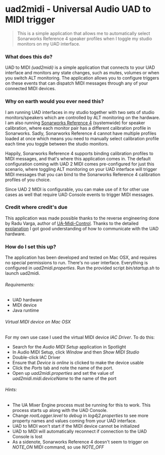 # uad2midi - Universal Audio UAD to MIDI trigger

> This is a simple application that allows me to automatically select Sonarworks Reference 4 speaker profiles when I toggle my studio monitors on my UAD interface.

### What does this do?

UAD to MIDI *(uad2midi)* is a simple application that connects to your UAD interface and monitors any state changes, such as mutes, volumes or when you switch ALT monitoring. The application allows you to configure triggers on these events that can dispatch MIDI messages through any of your connected MIDI devices.

### Why on earth would you ever need this?

I am running UAD interfaces in my studio together with two sets of studio monitors/speakers which are controlled by ALT monitoring on the hardware. I am also running [Sonarworks Reference 4](https://www.sonarworks.com/reference) (systemwide) for speaker calibration, where each monitor pair has a different calibration profile in Sonarworks. Sadly, Sonarworks Reference 4 cannot have multiple profiles loaded at once which means you need to manually select calibration profile each time you toggle between the studio monitors.

Happily, Sonarworks Reference 4 supports binding calibration profiles to MIDI messages, and that's where this application comes in. The default configuration coming with UAD 2 MIDI comes pre-configured for just this scenario, where toggling ALT monitoring on your UAD interface will trigger MIDI messages that you can bind to the Sonarworks Reference 4 calibration profiles of you choice. 

Since UAD 2 MIDI is configurable, you can make use of it for other use cases as well that require UAD Console events to trigger MIDI messages.

### Credit where credit's due

This application was made possible thanks to the reverse engineering done by Radu Varga, author of [UA-Midi-Control](https://github.com/raduvarga/UA-Midi-Control). Thanks to the detailed [explanation](https://github.com/raduvarga/UA-Midi-Control#ok-so-how-did-you-do-it) I got good understanding of how to communicate with the UAD hardware.

### How do I set this up?

The application has been developed and tested on Mac OSX, and requires no special permissions to run. There's no user interface. Everything is configured in *uad2midi.properties*. Run the provided script *bin/startup.sh* to launch uad2midi.

###### Requirements:
- UAD hardware
- MIDI device
- Java runtime

###### Virtual MIDI device on Mac OSX
For my own use case I used the virtual MIDI device *IAC Driver*. To do this:
- Search for the *Audio MIDI Setup* application in Spotlight
- In Audio MIDI Setup, click *Window* and then *Show MIDI Studio*
- Double-click IAC Driver
- Ensure that *Device is online* is clicked to make the device usable
- Click the *Ports* tab and note the name of the port.
- Open up *uad2midi.properties* and set the value of *uad2midi.midi.deviceName* to the name of the port

###### Hints:
- The UA Mixer Engine process must be running for this to work. This process starts up along with the UAD Console.
- Change *rootLogger.level* to *debug* in *log4j2.properties* to see more property names and values coming from your UAD interface.
- UAD to MIDI won't start if the MIDI device cannot be initialized
- UAD to MIDI will automatically reconnect if connection to the UAD Console is lost
- As a sidenote, Sonarworks Reference 4 doesn't seem to trigger on *NOTE_ON* MIDI command, so use *NOTE_OFF*
